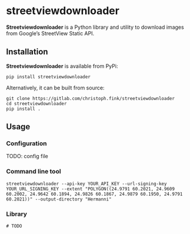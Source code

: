 # streetviewdownloader

**Streetviewdownloader** is a Python library and utility to download images from Google’s StreetView Static API.

## Installation

**Streetviewdownloader** is available from PyPi:

```
pip install streetviewdownloader
```

Alternatively, it can be built from source:

```
git clone https://gitlab.com/christoph.fink/streetviewdownloader
cd streetviewdownloader
pip install .
```

## Usage

### Configuration

TODO: config file

### Command line tool

```
streetviewdownloader --api-key YOUR_API_KEY --url-signing-key YOUR_URL_SIGNING_KEY --extent "POLYGON((24.9791 60.2021, 24.9609 60.2002, 24.9642 60.1894, 24.9826 60.1867, 24.9879 60.1950, 24.9791 60.2021))" --output-directory "Hermanni"
```

### Library

```
# TODO
```
